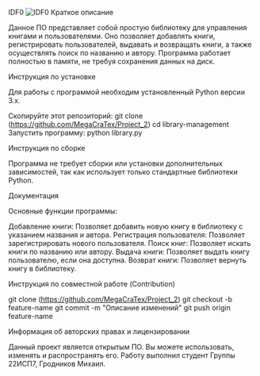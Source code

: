 IDF0
![IDF0](https://github.com/user-attachments/assets/a45bab90-d369-4a54-9362-cce36ef31cad)
  Краткое описание
  
Данное ПО представляет собой простую библиотеку для управления книгами и пользователями. Оно позволяет добавлять книги, регистрировать пользователей, выдавать и возвращать книги, а также осуществлять поиск по названию и автору. Программа работает полностью в памяти, не требуя сохранения данных на диск.

  Инструкция по установке
  
Для работы с программой необходим установленный Python версии 3.x.

Скопируйте этот репозиторий:
   git clone (https://github.com/MegaCraTex/Project_2)
   cd library-management
Запустить программу:
python library.py

  Инструкция по сборке
  
Программа не требует сборки или установки дополнительных зависимостей,
так как использует только стандартные библиотеки Python.
  
  Документация
  
Основные функции программы:

Добавление книги: Позволяет добавить новую книгу в библиотеку с указанием названия и автора.
Регистрация пользователя: Позволяет зарегистрировать нового пользователя.
Поиск книг: Позволяет искать книги по названию или автору.
Выдача книги: Позволяет выдать книгу пользователю, если она доступна.
Возврат книги: Позволяет вернуть книгу в библиотеку.

  Инструкция по совместной работе (Contribution)
  
git clone (https://github.com/MegaCraTex/Project_2)
git checkout -b feature-name
git commit -m "Описание изменений"
git push origin feature-name

  Информация об авторских правах и лицензировании
  
Данный проект является открытым ПО. Вы можете использовать, изменять и распространять его.
Работу выполнил студент Группы 22ИСП7, Гродников Михаил.











